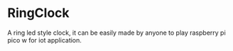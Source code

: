 # RingClock
A ring led style clock, it can be easily made by anyone to play raspberry pi pico w for iot application.
